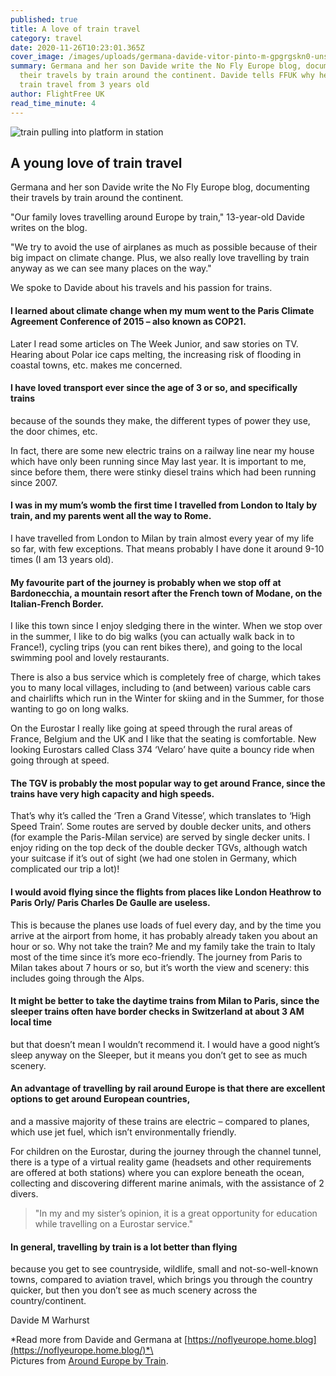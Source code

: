 ```yaml
---
published: true
title: A love of train travel
category: travel
date: 2020-11-26T10:23:01.365Z
cover_image: /images/uploads/germana-davide-vitor-pinto-m-gpgrgskn0-unsplash.jpg
summary: Germana and her son Davide write the No Fly Europe blog, documenting
  their travels by train around the continent. Davide tells FFUK why he's loved
  train travel from 3 years old
author: FlightFree UK
read_time_minute: 4
---
```

![train pulling into platform in station](/images/uploads/germana-davide-vitor-pinto-m-gpgrgskn0-unsplash.jpg "Cover photo credit: Vitor Pinto on Unsplash")

## A young love of train travel

Germana and her son Davide write the No Fly Europe blog, documenting their travels by train around the continent.

"Our family loves travelling around Europe by train," 13-year-old Davide writes on the blog.

"We try to avoid the use of airplanes as much as possible because of their big impact on climate change. Plus, we also really love travelling by train anyway as we can see many places on the way."

We spoke to Davide about his travels and his passion for trains.

#### I learned about climate change when my mum went to the Paris Climate Agreement Conference of 2015 – also known as COP21. 

Later I read some articles on The Week Junior, and saw stories on TV. Hearing about Polar ice caps melting, the increasing risk of flooding in coastal towns, etc. makes me concerned.

#### I have loved transport ever since the age of 3 or so, and specifically trains 

because of the sounds they make, the different types of power they use, the door chimes, etc. 

In fact, there are some new electric trains on a railway line near my house which have only been running since May last year. It is important to me, since before them, there were stinky diesel trains which had been running since 2007.

#### I was in my mum’s womb the first time I travelled from London to Italy by train, and my parents went all the way to Rome. 

I have travelled from London to Milan by train almost every year of my life so far, with few exceptions. That means probably I have done it around 9-10 times (I am 13 years old).  

#### My favourite part of the journey is probably when we stop off at Bardonecchia, a mountain resort after the French town of Modane, on the Italian-French Border. 

I like this town since I enjoy sledging there in the winter. When we stop over in the summer, I like to do big walks (you can actually walk back in to France!), cycling trips (you can rent bikes there), and going to the local swimming pool and lovely restaurants. 

There is also a bus service which is completely free of charge, which takes you to many local villages, including to (and between) various cable cars and chairlifts which run in the Winter for skiing and in the Summer, for those wanting to go on long walks.

On the Eurostar I really like going at speed through the rural areas of France, Belgium and the UK and I like that the seating is comfortable. New looking Eurostars called Class 374 ‘Velaro’ have quite a bouncy ride when going through at speed. 

#### The TGV is probably the most popular way to get around France, since the trains have very high capacity and high speeds. 

That’s why it’s called the ‘Tren a Grand Vitesse’, which translates to ‘High Speed Train’. Some routes are served by double decker units, and others (for example the Paris-Milan service) are served by single decker units. I enjoy riding on the top deck of the double decker TGVs, although watch your suitcase if it’s out of sight (we had one stolen in Germany, which complicated our trip a lot)!

#### I would avoid flying since the flights from places like London Heathrow to Paris Orly/ Paris Charles De Gaulle are useless. 

This is because the planes use loads of fuel every day, and by the time you arrive at the airport from home, it has probably already taken you about an hour or so. Why not take the train? Me and my family take the train to Italy most of the time since it’s more eco-friendly. The journey from Paris to Milan takes about 7 hours or so, but it’s worth the view and scenery: this includes going through the Alps.

#### It might be better to take the daytime trains from Milan to Paris, since the sleeper trains often have border checks in Switzerland at about 3 AM local time

but that doesn’t mean I wouldn’t recommend it. I would have a good night’s sleep anyway on the Sleeper, but it means you don’t get to see as much scenery. 

#### An advantage of travelling by rail around Europe is that there are excellent options to get around European countries, 

and a massive majority of these trains are electric – compared to planes, which use jet fuel, which isn’t environmentally friendly.

For children on the Eurostar, during the journey through the channel tunnel, there is a type of a virtual reality game (headsets and other requirements are offered at both stations) where you can explore beneath the ocean, collecting and discovering different marine animals, with the assistance of 2 divers.

> "In my and my sister’s opinion, it is a great opportunity for education while travelling on a Eurostar service."

#### In general, travelling by train is a lot better than flying

because you get to see countryside, wildlife, small and not-so-well-known towns, compared to aviation travel, which brings you through the country quicker, but then you don’t see as much scenery across the country/continent.

Davide M Warhurst

*Read more from Davide and Germana at [https://noflyeurope.home.blog](https://noflyeurope.home.blog/)*\
\
Pictures from [Around Europe by Train](https://noflyeurope.home.blog/2019/04/25/a-familys-trip-by-train-from-london-to-milan/).